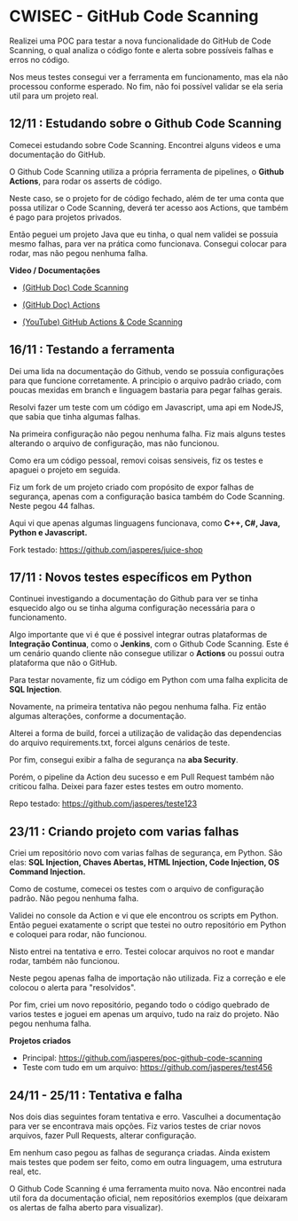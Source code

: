 # CWISEC - GitHub Code Scanning

Realizei uma POC para testar a nova funcionalidade do GitHub de Code Scanning, o qual analiza o código fonte e alerta sobre possíveis falhas e erros no código.

Nos meus testes consegui ver a ferramenta em funcionamento, mas ela não processou conforme esperado. No fim, não foi possível validar se ela seria util para um projeto real.

## 12/11 : Estudando sobre o Github Code Scanning

Comecei estudando sobre Code Scanning. Encontrei alguns videos e uma documentação do GitHub.

O Github Code Scanning utiliza a própria ferramenta de pipelines, o **Github Actions**, para rodar os asserts de código.

Neste caso, se o projeto for de código fechado, além de ter uma conta que possa utilizar o Code Scanning, deverá ter acesso aos Actions, que também é pago para projetos privados.

Então peguei um projeto Java que eu tinha, o qual nem validei se possuia mesmo falhas, para ver na prática como funcionava. Consegui colocar para rodar, mas não pegou nenhuma falha.

**Video / Documentações**

- [(GitHub Doc) Code Scanning](https://docs.github.com/en/free-pro-team@latest/github/finding-security-vulnerabilities-and-errors-in-your-code)

- [(GitHub Doc) Actions](https://docs.github.com/en/free-pro-team@latest/actions)

- [(YouTube) GitHub Actions & Code Scanning](https://www.youtube.com/watch?v=zgNFQY820Os)

## 16/11 : Testando a ferramenta

Dei uma lida na documentação do Github, vendo se possuia configurações para que funcione corretamente. A principio o arquivo padrão criado, com poucas mexidas em branch e linguagem bastaria para pegar falhas gerais.

Resolvi fazer um teste com um código em Javascript, uma api em NodeJS, que sabia que tinha algumas falhas.

Na primeira configuração não pegou nenhuma falha. Fiz mais alguns testes alterando o arquivo de configuração, mas não funcionou.

Como era um código pessoal, removi coisas sensiveis, fiz os testes e apaguei o projeto em seguida.

Fiz um fork de um projeto criado com propósito de expor falhas de segurança, apenas com a configuração basica também do Code Scanning. Neste pegou 44 falhas.

Aqui vi que apenas algumas linguagens funcionava, como **C++, C#, Java, Python e Javascript.**

Fork testado: https://github.com/jasperes/juice-shop

## 17/11 : Novos testes específicos em Python

Continuei investigando a documentação do Github para ver se tinha esquecido algo ou se tinha alguma configuração necessária para o funcionamento.

Algo importante que vi é que é possivel integrar outras plataformas de **Integração Continua**, como o **Jenkins**, com o Github Code Scanning. Este é um cenário quando cliente não consegue utilizar o **Actions** ou possui outra plataforma que não o GitHub.

Para testar novamente, fiz um código em Python com uma falha explicita de **SQL Injection**.

Novamente, na primeira tentativa não pegou nenhuma falha. Fiz então algumas alterações, conforme a documentação.

Alterei a forma de build, forcei a utilização de validação das dependencias do arquivo requirements.txt, forcei alguns cenários de teste.

Por fim, consegui exibir a falha de segurança na **aba Security**.

Porém, o pipeline da Action deu sucesso e em Pull Request também não criticou falha. Deixei para fazer estes testes em outro momento.

Repo testado: https://github.com/jasperes/teste123

## 23/11 : Criando projeto com varias falhas

Criei um repositório novo com varias falhas de segurança, em Python. São elas: **SQL Injection, Chaves Abertas, HTML Injection, Code Injection, OS Command Injection.**

Como de costume, comecei os testes com o arquivo de configuração padrão. Não pegou nenhuma falha.

Validei no console da Action e vi que ele encontrou os scripts em Python. Então peguei exatamente o script que testei no outro repositório em Python e coloquei para rodar, não funcionou.

Nisto entrei na tentativa e erro. Testei colocar arquivos no root e mandar rodar, também não funcionou.

Neste pegou apenas falha de importação não utilizada. Fiz a correção e ele colocou o alerta para "resolvidos".

Por fim, criei um novo repositório, pegando todo o código quebrado de varios testes e joguei em apenas um arquivo, tudo na raiz do projeto. Não pegou nenhuma falha.

**Projetos criados**

- Principal: https://github.com/jasperes/poc-github-code-scanning
- Teste com tudo em um arquivo: https://github.com/jasperes/test456

## 24/11 - 25/11 : Tentativa e falha

Nos dois dias seguintes foram tentativa e erro. Vasculhei a documentação para ver se encontrava mais opções. Fiz varios testes de criar novos arquivos, fazer Pull Requests, alterar configuração.

Em nenhum caso pegou as falhas de segurança criadas. Ainda existem mais testes que podem ser feito, como em outra linguagem, uma estrutura real, etc.

O Github Code Scanning é uma ferramenta muito nova. Não encontrei nada util fora da documentação oficial, nem repositórios exemplos (que deixaram os alertas de falha aberto para visualizar).
